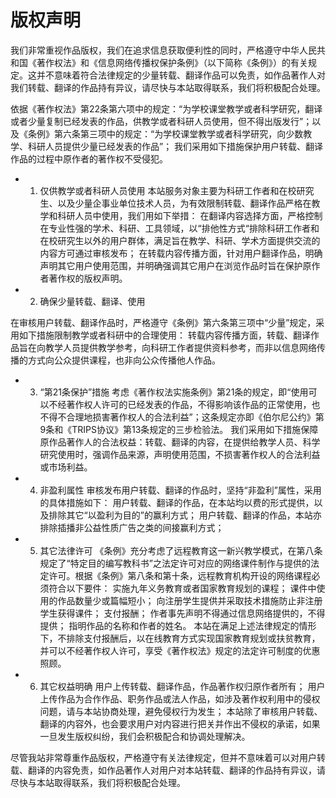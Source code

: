 # 版权声明

  我们非常重视作品版权，我们在追求信息获取便利性的同时，严格遵守中华人民共和国《著作权法》和《信息网络传播权保护条例》（以下简称《条例》）的有关规定。这并不意味着符合法律规定的少量转载、翻译作品可以免责，如作品著作人对我们转载、翻译的作品持有异议，请尽快与本站取得联系，我们将积极配合处理。

  依据《著作权法》第22条第六项中的规定：“为学校课堂教学或者科学研究，翻译或者少量复制已经发表的作品，供教学或者科研人员使用，但不得出版发行”；以及《条例》第六条第三项中的规定：“为学校课堂教学或者科学研究，向少数教学、科研人员提供少量已经发表的作品”；
我们采用如下措施保护用户转载、翻译作品的过程中原作者的著作权不受侵犯。

+ 1. 仅供教学或者科研人员使用
本站服务对象主要为科研工作者和在校研究生、以及少量企事业单位技术人员，为有效限制转载、翻译作品严格在教学和科研人员中使用，我们用如下举措：
  在翻译内容选择方面，严格控制在专业性强的学术、科研、工具领域，以“排他性方式“排除科研工作者和在校研究生以外的用户群体，满足旨在教学、科研、学术方面提供交流的内容方可通过审核发布；
在转载内容传播方面，针对用户翻译作品，明确声明其它用户使用范围，并明确强调其它用户在浏览作品时旨在保护原作者著作权的版权声明。


+ 2. 确保少量转载、翻译、使用

在审核用户转载、翻译作品时，严格遵守《条例》第六条第三项中“少量”规定，采用如下措施限制教学或者科研中的合理使用：
转载内容传播方面，转载、翻译作品旨在向教学人员提供教学参考，向科研工作者提供资料参考，而非以信息网络传播的方式向公众提供课程，也非向公众传播他人作品。

+ 3. “第21条保护”措施
考虑《著作权法实施条例》第21条的规定，即“使用可以不经著作权人许可的已经发表的作品，不得影响该作品的正常使用，也不得不合理地损害著作权人的合法利益”；这条规定亦即《伯尔尼公约》第9条和《TRIPS协议》第13条规定的三步检验法。
我们采用如下措施保障原作品著作人的合法权益：转载、翻译的内容，在提供给教学人员、科学研究使用时，强调作品来源，声明使用范围，不损害著作权人的合法利益或市场利益。

+ 4. 非盈利属性
审核发布用户转载、翻译的作品时，坚持“非盈利”属性，采用的具体措施如下：
用户转载、翻译的作品，在本站均以费的形式提供，以及排除其它“以盈利为目的”的赢利方式；
用户转载、翻译的作品，本站亦排除插播非公益性质广告之类的间接赢利方式；

+ 5. 其它法律许可
《条例》充分考虑了远程教育这一新兴教学模式，在第八条规定了“特定目的编写教科书”之法定许可对应的网络课件制作与提供的法定许可。根据《条例》第八条和第十条，远程教育机构开设的网络课程必须符合以下要件：
  实施九年义务教育或者国家教育规划的课程；
  课件中使用的作品数量少或篇幅短小；
  向注册学生提供并采取技术措施防止非注册学生获得课件；
  支付报酬；
  作者事先声明不得通过信息网络提供的，不得提供；
  指明作品的名称和作者的姓名。
本站在满足上述法律规定的情形下，不排除支付报酬后，以在线教育方式实现国家教育规划或扶贫教育，并可以不经著作权人许可，享受《著作权法》规定的法定许可制度的优惠照顾。

+ 6. 其它权益明确
用户上传转载、翻译作品，作品著作权归原作者所有；
用户上传作品为合作作品、职务作品或法人作品，如涉及著作权利用中的侵权问题，请与本站协商处理，避免侵权行为发生；
本站除了审核用户转载、翻译的内容外，也会要求用户对内容进行把关并作出不侵权的承诺，如果一旦发生版权纠纷，我们会积极配合和协调处理解决。

尽管我站非常尊重作品版权，严格遵守有关法律规定，但并不意味着可以对用户转载、翻译的内容免责，如作品著作人对用户对本站转载、翻译的作品持有异议，请尽快与本站取得联系，我们将积极配合处理。
